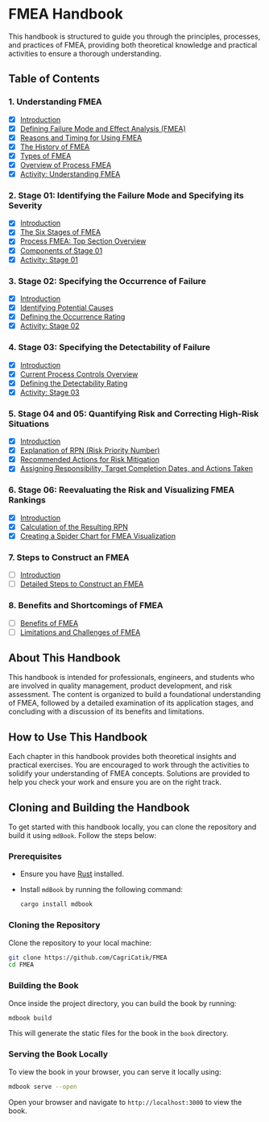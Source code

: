 # FMEA Handbook

This handbook is structured to guide you through the principles, processes, and practices of FMEA, providing both theoretical knowledge and practical activities to ensure a thorough understanding.

## Table of Contents

### 1. Understanding FMEA

- [x] [Introduction](./docs/src/chapter_1/1_introduction.md)
- [x] [Defining Failure Mode and Effect Analysis (FMEA)](./docs/src/chapter_1/2_defining_fmea.md)
- [x] [Reasons and Timing for Using FMEA](./docs/src/chapter_1/3_reasons_timing_fmea.md)
- [x] [The History of FMEA](./docs/src/chapter_1/4_history_fmea.md)
- [x] [Types of FMEA](./docs/src/chapter_1/5_types_fmea.md)
- [x] [Overview of Process FMEA](./docs/src/chapter_1/6_overview_process_fmea.md)
- [x] [Activity: Understanding FMEA](./docs/src/chapter_1/7_activity_understanding_fmea.md)

### 2. Stage 01: Identifying the Failure Mode and Specifying its Severity

- [x] [Introduction](./chapter_2/1_introduction.md)
- [x] [The Six Stages of FMEA](./chapter_2/2_six_stages_fmea.md)
- [x] [Process FMEA: Top Section Overview](./chapter_2/2_top_section_overview.md)
- [x] [Components of Stage 01](./chapter_2/2_components_stage01.md)
- [x] [Activity: Stage 01](./chapter_2/2_activity_stage01.md)

### 3. Stage 02: Specifying the Occurrence of Failure

- [x] [Introduction](./chapter_3/introduction.md)
- [x] [Identifying Potential Causes](./chapter_3/identifying_potential_causes.md)
- [x] [Defining the Occurrence Rating](./chapter_3/defining_occurrence_rating.md)
- [x] [Activity: Stage 02](./chapter_3/activity_stage02.md)

### 4. Stage 03: Specifying the Detectability of Failure

- [x] [Introduction](./chapter_4/introduction.md)
- [x] [Current Process Controls Overview](./chapter_4/process_controls_overview.md)
- [x] [Defining the Detectability Rating](./chapter_4/defining_detectability_rating.md)
- [x] [Activity: Stage 03](./chapter_4/activity_stage03.md)

### 5. Stage 04 and 05: Quantifying Risk and Correcting High-Risk Situations

- [x] [Introduction](./chapter_5/introduction.md)
- [x] [Explanation of RPN (Risk Priority Number)](./chapter_5/explanation_rpn.md)
- [x] [Recommended Actions for Risk Mitigation](./chapter_5/risk_mitigation_actions.md)
- [x] [Assigning Responsibility, Target Completion Dates, and Actions Taken](./chapter_5/assigning_responsibility.md)

### 6. Stage 06: Reevaluating the Risk and Visualizing FMEA Rankings

- [x] [Introduction](./chapter_6/introduction.md)
- [x] [Calculation of the Resulting RPN](./chapter_6/calculating_rpn.md)
- [x] [Creating a Spider Chart for FMEA Visualization](./chapter_6/creating_spider_chart.md)

### 7. Steps to Construct an FMEA

- [ ] [Introduction](./chapter_7/introduction.md)
- [ ] [Detailed Steps to Construct an FMEA](./chapter_7/steps_to_construct_fmea.md)

### 8. Benefits and Shortcomings of FMEA

- [ ] [Benefits of FMEA](./chapter_8/benefits_fmea.md)
- [ ] [Limitations and Challenges of FMEA](./chapter_8/limitations_challenges_fmea.md)

## About This Handbook

This handbook is intended for professionals, engineers, and students who are involved in quality management, product development, and risk assessment. The content is organized to build a foundational understanding of FMEA, followed by a detailed examination of its application stages, and concluding with a discussion of its benefits and limitations.

## How to Use This Handbook

Each chapter in this handbook provides both theoretical insights and practical exercises. You are encouraged to work through the activities to solidify your understanding of FMEA concepts. Solutions are provided to help you check your work and ensure you are on the right track.

## Cloning and Building the Handbook

To get started with this handbook locally, you can clone the repository and build it using `mdBook`. Follow the steps below:

### Prerequisites

- Ensure you have [Rust](https://www.rust-lang.org/tools/install) installed.
- Install `mdBook` by running the following command:

  ```bash
  cargo install mdbook
  ```

### Cloning the Repository

Clone the repository to your local machine:

```bash
git clone https://github.com/CagriCatik/FMEA
cd FMEA
```

### Building the Book

Once inside the project directory, you can build the book by running:

```bash
mdbook build
```

This will generate the static files for the book in the `book` directory.

### Serving the Book Locally

To view the book in your browser, you can serve it locally using:

```bash
mdbook serve --open
```

Open your browser and navigate to `http://localhost:3000` to view the book.
